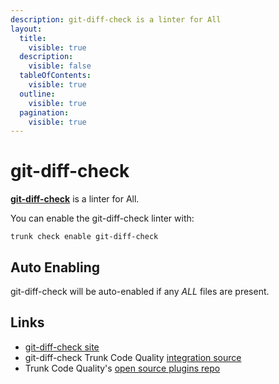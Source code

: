 ```yaml
---
description: git-diff-check is a linter for All
layout:
  title:
    visible: true
  description:
    visible: false
  tableOfContents:
    visible: true
  outline:
    visible: true
  pagination:
    visible: true
---
```


# git-diff-check

[**git-diff-check**](https://git-scm.com/docs/git-diff) is a linter for All.

You can enable the git-diff-check linter with:

```shell
trunk check enable git-diff-check
```

## Auto Enabling

git-diff-check will be auto-enabled if any _ALL_ files are present.

## Links

* [git-diff-check site](https://git-scm.com/docs/git-diff)
* git-diff-check Trunk Code Quality [integration source](https://github.com/trunk-io/plugins/tree/main/linters/git-diff-check)
* Trunk Code Quality's [open source plugins repo](https://github.com/trunk-io/plugins/tree/main)
